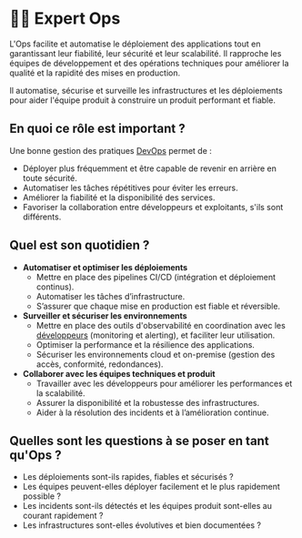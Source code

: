 # 👷‍♀️ Expert Ops

L'Ops facilite et automatise le déploiement des applications tout en garantissant leur fiabilité, leur sécurité et leur scalabilité. Il rapproche les équipes de développement et des opérations techniques pour améliorer la qualité et la rapidité des mises en production.

Il automatise, sécurise et surveille les infrastructures et les déploiements pour aider l'équipe produit à construire un produit performant et fiable.

## En quoi ce rôle est important ?

Une bonne gestion des pratiques [DevOps](https://www.atlassian.com/fr/devops/what-is-devops/devops-best-practices) permet de :

* Déployer plus fréquemment et être capable de revenir en arrière en toute sécurité.
* Automatiser les tâches répétitives pour éviter les erreurs.
* Améliorer la fiabilité et la disponibilité des services.
* Favoriser la collaboration entre développeurs et exploitants, s'ils sont différents.

## Quel est son quotidien ?

* **Automatiser et optimiser les déploiements**
  * Mettre en place des pipelines CI/CD (intégration et déploiement continus).
  * Automatiser les tâches d’infrastructure.
  * S’assurer que chaque mise en production est fiable et réversible.
* **Surveiller et sécuriser les environnements**
  * Mettre en place des outils d'observabilité en coordination avec les [développeurs](developpeur.md) (monitoring et alerting), et faciliter leur utilisation.
  * Optimiser la performance et la résilience des applications.
  * Sécuriser les environnements cloud et on-premise (gestion des accès, conformité, redondances).
* **Collaborer avec les équipes techniques et produit**
  * Travailler avec les développeurs pour améliorer les performances et la scalabilité.
  * Assurer la disponibilité et la robustesse des infrastructures.
  * Aider à la résolution des incidents et à l’amélioration continue.

## Quelles sont les questions à se poser en tant qu'Ops ?

* Les déploiements sont-ils rapides, fiables et sécurisés ?
* Les équipes peuvent-elles déployer facilement et le plus rapidement possible ?
* Les incidents sont-ils détectés et les équipes produit sont-elles au courant rapidement ?
* Les infrastructures sont-elles évolutives et bien documentées ?
